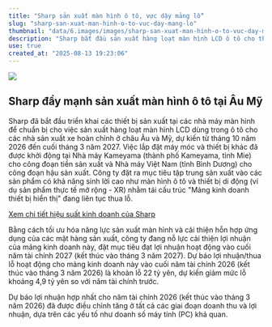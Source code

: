 ```yaml
---
title: "Sharp sản xuất màn hình ô tô, vực dậy mảng lỗ"
slug: "sharp-san-xuat-man-hinh-o-to-vuc-day-mang-lo"
thumbnail: "data/6.images/images/sharp-san-xuat-man-hinh-o-to-vuc-day-mang-lo.webp"
description: "Sharp bắt đầu sản xuất hàng loạt màn hình LCD ô tô cho thị trường Âu Mỹ nhằm khôi phục mảng kinh doanh thiết bị hiển thị đang thua lỗ, hướng tới mục tiêu có lãi vào tháng 3/2027."
use: true
created_at: "2025-08-13 19:23:06"
---
```


![](/images/20250813-00010009-newswitch-000-1-view.webp)

## Sharp đẩy mạnh sản xuất màn hình ô tô tại Âu Mỹ

Sharp đã bắt đầu triển khai các thiết bị sản xuất tại các nhà máy màn hình để chuẩn bị cho việc sản xuất hàng loạt màn hình LCD dùng trong ô tô cho các nhà sản xuất xe hoàn chỉnh ở châu Âu và Mỹ, dự kiến từ tháng 10 năm 2026 đến cuối tháng 3 năm 2027. Việc lắp đặt máy móc và thiết bị khác đã được khởi động tại Nhà máy Kameyama (thành phố Kameyama, tỉnh Mie) cho công đoạn tiền sản xuất và Nhà máy Việt Nam (tỉnh Bình Dương) cho công đoạn hậu sản xuất. Công ty đặt ra mục tiêu tập trung sản xuất vào các sản phẩm có khả năng sinh lời cao như màn hình ô tô và thiết bị di động (ví dụ sản phẩm thực tế mở rộng - XR) nhằm tái cấu trúc "Mảng kinh doanh thiết bị hiển thị" đang liên tục thua lỗ.

[Xem chi tiết hiệu suất kinh doanh của Sharp](https://newswitch.jp/p/46644)

Bằng cách tối ưu hóa năng lực sản xuất màn hình và cải thiện hỗn hợp ứng dụng của các mặt hàng sản xuất, công ty đang nỗ lực cải thiện lợi nhuận của mảng kinh doanh này, đặt mục tiêu đạt lợi nhuận hoạt động vào cuối năm tài chính 2027 (kết thúc vào tháng 3 năm 2027). Dự báo lợi nhuận/thua lỗ hoạt động cho mảng kinh doanh này vào cuối năm tài chính 2026 (kết thúc vào tháng 3 năm 2026) là khoản lỗ 22 tỷ yên, dự kiến giảm mức lỗ khoảng 4,9 tỷ yên so với năm tài chính trước.

Dự báo lợi nhuận hợp nhất cho năm tài chính 2026 (kết thúc vào tháng 3 năm 2026) đã được điều chỉnh tăng ở tất cả các giai đoạn doanh thu và lợi nhuận, dựa trên các yếu tố như doanh số máy tính (PC) khả quan.